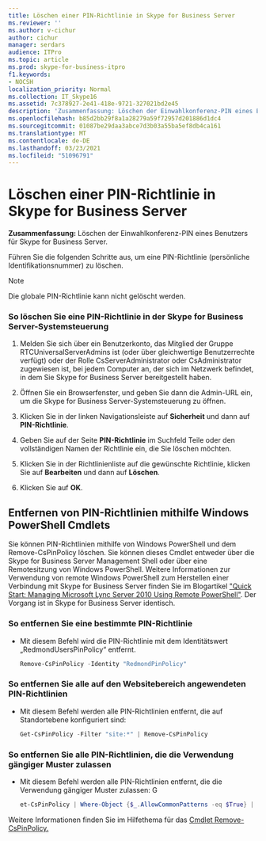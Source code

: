 ```yaml
---
title: Löschen einer PIN-Richtlinie in Skype for Business Server
ms.reviewer: ''
ms.author: v-cichur
author: cichur
manager: serdars
audience: ITPro
ms.topic: article
ms.prod: skype-for-business-itpro
f1.keywords:
- NOCSH
localization_priority: Normal
ms.collection: IT_Skype16
ms.assetid: 7c378927-2e41-418e-9721-327021bd2e45
description: 'Zusammenfassung: Löschen der Einwahlkonferenz-PIN eines Benutzers für Skype for Business Server.'
ms.openlocfilehash: b85d2bb29f8a1a28279a59f72957d201886d1dc4
ms.sourcegitcommit: 01087be29daa3abce7d3b03a55ba5ef8db4ca161
ms.translationtype: MT
ms.contentlocale: de-DE
ms.lasthandoff: 03/23/2021
ms.locfileid: "51096791"
---
```

# <a name="delete-a-pin-policy-in-skype-for-business-server"></a>Löschen einer PIN-Richtlinie in Skype for Business Server
 
**Zusammenfassung:** Löschen der Einwahlkonferenz-PIN eines Benutzers für Skype for Business Server.
  
Führen Sie die folgenden Schritte aus, um eine PIN-Richtlinie (persönliche Identifikationsnummer) zu löschen.
  
> [!NOTE]
> Die globale PIN-Richtlinie kann nicht gelöscht werden. 
  
### <a name="to-delete-a-pin-policy-in-skype-for-business-server-control-panel"></a>So löschen Sie eine PIN-Richtlinie in der Skype for Business Server-Systemsteuerung

1.  Melden Sie sich über ein Benutzerkonto, das Mitglied der Gruppe RTCUniversalServerAdmins ist (oder über gleichwertige Benutzerrechte verfügt) oder der Rolle CsServerAdministrator oder CsAdministrator zugewiesen ist, bei jedem Computer an, der sich im Netzwerk befindet, in dem Sie Skype for Business Server bereitgestellt haben.
    
2. Öffnen Sie ein Browserfenster, und geben Sie dann die Admin-URL ein, um die Skype for Business Server-Systemsteuerung zu öffnen.  
    
3. Klicken Sie in der linken Navigationsleiste auf **Sicherheit** und dann auf **PIN-Richtlinie**.
    
4. Geben Sie auf der Seite **PIN-Richtlinie** im Suchfeld Teile oder den vollständigen Namen der Richtlinie ein, die Sie löschen möchten.
    
5. Klicken Sie in der Richtlinienliste auf die gewünschte Richtlinie, klicken Sie auf **Bearbeiten** und dann auf **Löschen**.
    
6. Klicken Sie auf **OK**.
    
## <a name="removing-pin-policies-by-using-windows-powershell-cmdlets"></a>Entfernen von PIN-Richtlinien mithilfe Windows PowerShell Cmdlets

Sie können PIN-Richtlinien mithilfe von Windows PowerShell und dem Remove-CsPinPolicy löschen. Sie können dieses Cmdlet entweder über die Skype for Business Server Management Shell oder über eine Remotesitzung von Windows PowerShell. Weitere Informationen zur Verwendung von remote Windows PowerShell zum Herstellen einer Verbindung mit Skype for Business Server finden Sie im Blogartikel ["Quick Start: Managing Microsoft Lync Server 2010 Using Remote PowerShell"](https://go.microsoft.com/fwlink/p/?linkId=255876). Der Vorgang ist in Skype for Business Server identisch.
  
### <a name="to-remove-a-specific-pin-policy"></a>So entfernen Sie eine bestimmte PIN-Richtlinie

- Mit diesem Befehl wird die PIN-Richtlinie mit dem Identitätswert „RedmondUsersPinPolicy“ entfernt.
    
  ```PowerShell
  Remove-CsPinPolicy -Identity "RedmondPinPolicy"
  ```

### <a name="to-remove-all-the-pin-policies-applied-to-the-site-scope"></a>So entfernen Sie alle auf den Websitebereich angewendeten PIN-Richtlinien

- Mit diesem Befehl werden alle PIN-Richtlinien entfernt, die auf Standortebene konfiguriert sind:
    
  ```PowerShell
  Get-CsPinPolicy -Filter "site:*" | Remove-CsPinPolicy
  ```

### <a name="to-remove-all-the-pin-policies-that-allow-the-use-of-common-patterns"></a>So entfernen Sie alle PIN-Richtlinien, die die Verwendung gängiger Muster zulassen

- Mit diesem Befehl werden alle PIN-Richtlinien entfernt, die die Verwendung gängiger Muster zulassen: G
    
  ```PowerShell
  et-CsPinPolicy | Where-Object {$_.AllowCommonPatterns -eq $True} | Remove-CsPinPolicy
  ```

Weitere Informationen finden Sie im Hilfethema für das [Cmdlet Remove-CsPinPolicy.](/powershell/module/skype/remove-cspinpolicy?view=skype-ps)
